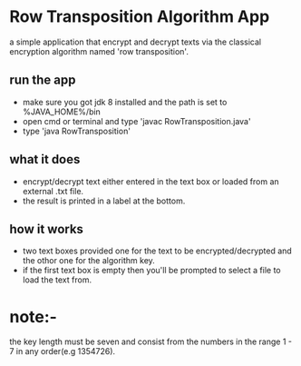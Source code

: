 # Row Transposition Algorithm App

a simple application that encrypt and decrypt texts via the classical encryption algorithm named 'row transposition'.

## run the app
- make sure you got jdk 8 installed and the path is set to %JAVA_HOME%/bin
- open cmd or terminal and type 'javac RowTransposition.java'
- type 'java RowTransposition'

## what it does
- encrypt/decrypt text either entered in the text box or loaded from an external .txt file.
- the result is printed in a label at the bottom.

## how it works
- two text boxes provided one for the text to be encrypted/decrypted and the othor one for the algorithm key.
- if the first text box is empty then you'll be prompted to select a file to load the text from.

# note:-
the key length must be seven and consist from the numbers in the range 1 - 7 in any order(e.g 1354726).